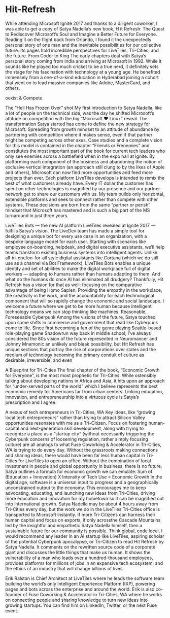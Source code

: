 # Hit-Refresh

While attending Microsoft Ignite 2017 and thanks to a diligent coworker, I was able to get a copy of Satya Nadella’s new book, H
it Refresh: The Quest to Rediscover Microsoft’s Soul and Imagine a Better Future for Everyone.
Reading it on the flight back from Orlando, I found it the unexpectedly personal story of one man and the inevitable
possibilities for our collective future. Its pages hold incredible perspectives for LiveTiles, Tri-Cities, and the future.
From Coder to King
The early chapters deal with Satya’s personal story coming from India and arriving at Microsoft in 1992. 
While it sounds like he played too much cricket to be a true nerd, it definitely sets the stage for his fascination with technology 
at a young age. He benefited immensely from a one-of-a-kind education in Hyderabad
joining a cohort that went on to lead massive companies like Adobe, MasterCard, and others.



oexist & Compete

The “Hell Has Frozen Over” shot
My first introduction to Satya Nadella, like a lot of people on the technical side, was the day he shifted Microsoft’s attitude on competition with the big “Microsoft ❤ Linux” reveal. The transformation Satya started has come to define the new strategy for Microsoft. Spreading from growth mindset to an attitude of abundance by partnering with competition where it makes sense, even if that partner might be competing across other axes.
Case studies and a complete vision for this model is contained in the chapter “Friends or Frenemies” and constitutes the most important part of the book for current tech leaders who only see enemies across a battlefield when in the expo hall at Ignite. By platforming each component of the business and abandoning the notion of exclusive vertical integration (an approach still clung to by the likes of Apple and others), Microsoft can now find more opportunities and feed more projects than ever.
Each platform LiveTiles develops is intended to remix the best of what customers already have. Every IT dollar the customer has spent on other technologies is magnified by our presence and our partner network get to share our customers with us. My team builds only horizontal, extensible platforms and seek to connect rather than compete with other systems. These decisions are born from the same “partner or perish” mindset that Microsoft has mastered and is such a big part of the MS turnaround in just three years.



LiveTiles Bots — the new AI platform LiveTiles revealed at Ignite 2017 — fulfills Satya’s vision. The LiveDev team has made a simple tool for designing a unique bot for every use case in an organization, with a bespoke language model for each user. Starting with scenarios like employee on-boarding, helpdesk, and digital executive assistants, we’ll help teams transform existing business systems into intelligent agents. Unlike all-in-one/on-for-all style digital assistants like Cortana (which we do still use as a channel via Bot Framework), LiveTiles Bots enables a unique identity and set of abilities to make the digital workplace full of digital workers — adapting to humans rather than humans adapting to them.
And what do the humans do once AI has eliminated all drudgery? Thankfully, Hit Refresh has a vision for that as well: focusing on the comparative advantage of being Homo Sapien. Providing the empathy in the workplace, the creativity in the work, and the accountability for each technological component that will so rapidly change the economic and social landscape. I welcome a future where we get to be more human because intelligent technology means we can stop thinking like machines.
Reasonable, Foreseeable Cyberpunk
Among the visions of the future, Satya touched upon some shifts in commerce and government that read like Cyberpunk come to life. Since first becoming a fan of the genre playing Seattle-based role-playing game Shadowrun way back in middle school, I’ve always considered the 80s vision of the future represented in Neuromancer and Johnny Mnemonic an unlikely and bleak possibility, but Hit Refresh has unique sections that portray the rise of corporations over states and the medium of technology becoming the primary conduit of culture as desirable, irreversible, and even







A Blueprint for Tri-Cities
The final chapter of the book, “Economic Growth for Everyone”, is the most most prophetic for Tri-Cities. While ostensibly talking about developing nations in Africa and Asia, it hits upon an approach for “under-served parts of the world” which I believe represents the best economic remedy for Americans far from urban centers. Linking education, innovation, and entrepreneurship into a virtuous cycle is Satya’s prescription and I agree.

A nexus of tech entrepreneurs in Tri-Cities, WA
Key ideas, like “growing local tech entrepreneurs” rather than trying to attract Silicon Valley opportunities resonates with me as a Tri-Citizen. Focus on fostering human-capital and next-generation skill development, along with trying to recognize a place as a “startup city” (without necessarily triggering the Cyberpunk concerns of loosening regulation, rather simply focusing culture) are all analogs to what Fuse Coworking & Accelerator in Tri-Cities, WA is trying to do every day. Without the grassroots making connections and sharing ideas, there would have been far less human capital in Tri-Cities for LiveTiles to open an office. Without the combination of local investment in people and global opportunity in business, there is no future.
Satya outlines a formula for economic growth we can emulate:
Sum of (Education + Innovation) X Intensity of Tech Use = Economic Growth
In the digital age, software is a universal input to progress and a geographically unconstrained output to the economy. This encourages me to keep advocating, educating, and launching new ideas from Tri-Cities, driving more education and innovation for my hometown so it can be magnified out into international growth.
Satya Nadella may be about 4 hours away from Tri-Cities every day, but the work we do in the LiveTiles Tri-Cities office is transported to Microsoft instantly. If more Tri-Citizens can harness their human capital and focus on exports, if only acrossthe Cascade Mountains led by the insightful and empathetic Satya Nadella himself, then a sustainable future for our community is possible. Think global, code local.
I would recommend any leader in an AI startup like LiveTiles, aspiring scholar of the potential Cyberpunk apocalypse, or Tri-Citizen to read Hit Refresh by Satya Nadella. It comments on the rewritten source code of a corporate giant and discusses the little things that make us human. It shows the vulnerability of a man who leads over a hundred-thousand employees, provides platforms for millions of jobs in an expansive tech ecosystem, and the ethics of an industry that will change billions of lives.

Erik Ralston is Chief Architect at LiveTiles where he leads the software team building the world’s only Intelligent Experience Platform (IXP), powering pages and bots across the enterprise and around the world. Erik is also co-founder of Fuse Coworking & Accelerator in Tri-Cities, WA where he works on connecting people and sharing knowledge to turn new ideas into growing startups. You can find him on LinkedIn, Twitter, or the next Fuse event.
